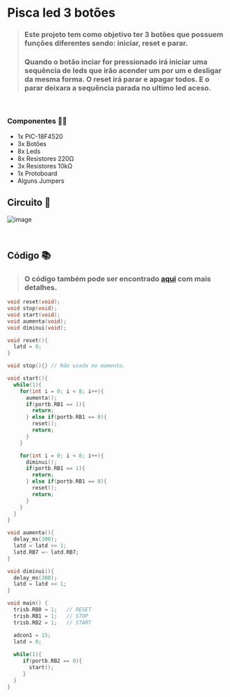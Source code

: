 # Pisca led 3 botões
> ### Este projeto tem como objetivo ter 3 botões que possuem funções diferentes sendo: iniciar, reset e parar.
> ### Quando o botão inciar for pressionado irá iniciar uma sequência de leds que irão acender um por um e desligar da mesma forma. O reset irá parar e apagar todos. E o parar deixara a sequência parada no ultimo led aceso.

<br>

### Componentes ✍🏻

- 1x PIC-18F4520
- 3x Botões
- 8x Leds
- 8x Resistores 220Ω
- 3x Resistores 10kΩ
- 1x Protoboard
- Alguns Jumpers

## Circuito 📌

![image](https://user-images.githubusercontent.com/97262778/203568628-e9330e08-968a-4b2a-a01b-1e456abbc167.png)

<br>

## Código 📚

> ### O código também pode ser encontrado [aqui](./PiscaLed3Botoes.c) com mais detalhes.

```c
void reset(void);
void stop(void);
void start(void);
void aumenta(void);
void diminui(void);

void reset(){
  latd = 0;
}

void stop(){} // Não usada no momento.

void start(){
  while(1){
    for(int i = 0; i < 8; i++){
      aumenta();
      if(portb.RB1 == 1){
        return;
      } else if(portb.RB1 == 0){
        reset();
        return;
      }
    }

    for(int i = 0; i < 8; i++){
      diminui();
      if(portb.RB1 == 1){
        return;
      } else if(portb.RB1 == 0){
        reset();
        return;
      }
    }
  }
}

void aumenta(){
  delay_ms(300);
  latd = latd >> 1;
  latd.RB7 =~ latd.RB7;
}

void diminui(){
  delay_ms(300);
  latd = latd << 1;
}

void main() {
  trisb.RB0 = 1;   // RESET
  trisb.RB1 = 1;   // STOP
  trisb.RB2 = 1;   // START

  adcon1 = 15;
  latd = 0;
  
  while(1){
     if(portb.RB2 == 0){
       start();
     }
  }
}
```
